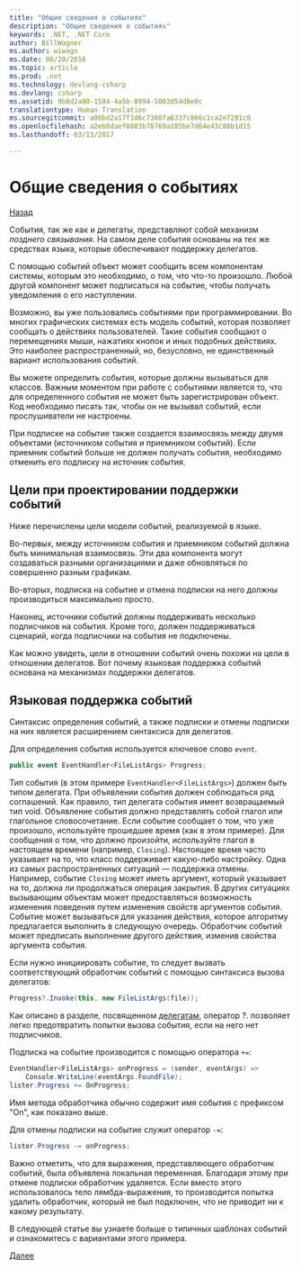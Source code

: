 ```yaml
---
title: "Общие сведения о событиях"
description: "Общие сведения о событиях"
keywords: .NET, .NET Core
author: BillWagner
ms.author: wiwagn
ms.date: 06/20/2016
ms.topic: article
ms.prod: .net
ms.technology: devlang-csharp
ms.devlang: csharp
ms.assetid: 9b8d2a00-1584-4a5b-8994-5003d54d8e0c
translationtype: Human Translation
ms.sourcegitcommit: a06bd2a17f1d6c7308fa6337c866c1ca2e7281c0
ms.openlocfilehash: a2eb8daef0883b78769a185be7d64e43c88b1d15
ms.lasthandoff: 03/13/2017

---
```


# <a name="introduction-to-events"></a>Общие сведения о событиях

[Назад](delegates-patterns.md)

События, так же как и делегаты, представляют собой механизм *позднего связывания*. На самом деле события основаны на тех же средствах языка, которые обеспечивают поддержку делегатов.

С помощью событий объект может сообщить всем компонентам системы, которым это необходимо, о том, что что-то произошло. Любой другой компонент может подписаться на событие, чтобы получать уведомления о его наступлении.

Возможно, вы уже пользовались событиями при программировании. Во многих графических системах есть модель событий, которая позволяет сообщать о действиях пользователей. Такие события сообщают о перемещениях мыши, нажатиях кнопок и иных подобных действиях. Это наиболее распространенный, но, безусловно, не единственный вариант использования событий.

Вы можете определить события, которые должны вызываться для классов. Важным моментом при работе с событиями является то, что для определенного события не может быть зарегистрирован объект. Код необходимо писать так, чтобы он не вызывал событий, если прослушиватели не настроены.

При подписке на событие также создается взаимосвязь между двумя объектами (источником события и приемником событий). Если приемник событий больше не должен получать события, необходимо отменить его подписку на источник события.

## <a name="design-goals-for-event-support"></a>Цели при проектировании поддержки событий

Ниже перечислены цели модели событий, реализуемой в языке.

Во-первых, между источником события и приемником событий должна быть минимальная взаимосвязь. Эти два компонента могут создаваться разными организациями и даже обновляться по совершенно разным графикам.

Во-вторых, подписка на событие и отмена подписки на него должны производиться максимально просто.

Наконец, источники событий должны поддерживать несколько подписчиков на события. Кроме того, должен поддерживаться сценарий, когда подписчики на события не подключены.

Как можно увидеть, цели в отношении событий очень похожи на цели в отношении делегатов.
Вот почему языковая поддержка событий основана на механизмах поддержки делегатов.

## <a name="language-support-for-events"></a>Языковая поддержка событий

Синтаксис определения событий, а также подписки и отмены подписки на них является расширением синтаксиса для делегатов.

Для определения события используется ключевое слово `event`.

```csharp
public event EventHandler<FileListArgs> Progress;
```

Тип события (в этом примере `EventHandler<FileListArgs>`) должен быть типом делегата. При объявлении события должен соблюдаться ряд соглашений. Как правило, тип делегата события имеет возвращаемый тип void.
Объявление события должно представлять собой глагол или глагольное словосочетание.
Если событие сообщает о том, что уже произошло, используйте прошедшее время (как в этом примере). Для сообщения о том, что должно произойти, используйте глагол в настоящем времени (например, `Closing`). Настоящее время часто указывает на то, что класс поддерживает какую-либо настройку. Одна из самых распространенных ситуаций — поддержка отмены. Например, событие `Closing` может иметь аргумент, который указывает на то, должна ли продолжаться операция закрытия.  В других ситуациях вызывающим объектам может предоставляться возможность изменения поведения путем изменения свойств аргументов события. Событие может вызываться для указания действия, которое алгоритму предлагается выполнить в следующую очередь. Обработчик событий может предписать выполнение другого действия, изменив свойства аргумента события.

Если нужно инициировать событие, то следует вызвать соответствующий обработчик событий с помощью синтаксиса вызова делегатов:

```csharp
Progress?.Invoke(this, new FileListArgs(file));
```

Как описано в разделе, посвященном [делегатам](delegates-patterns.md), оператор ?.
позволяет легко предотвратить попытки вызова события, если на него нет подписчиков.
 
Подписка на событие производится с помощью оператора `+=`:

```csharp
EventHandler<FileListArgs> onProgress = (sender, eventArgs) => 
    Console.WriteLine(eventArgs.FoundFile);
lister.Progress += OnProgress;
```

Имя метода обработчика обычно содержит имя события с префиксом "On", как показано выше.

Для отмены подписки на событие служит оператор `-=`:

```csharp
lister.Progress -= onProgress;
```

Важно отметить, что для выражения, представляющего обработчик событий, была объявлена локальная переменная. Благодаря этому при отмене подписки обработчик удаляется.
Если вместо этого использовалось тело лямбда-выражения, то производится попытка удалить обработчик, который не был подключен, что не приводит ни к какому результату.

В следующей статье вы узнаете больше о типичных шаблонах событий и ознакомитесь с вариантами этого примера.

[Далее](event-pattern.md)

